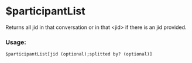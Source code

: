 # $participantList

Returns all jid in that conversation or in that \<jid\> if there is an jid provided.

### Usage:

```plain
$participantList[jid (optional);splitted by? (optional)]
```
